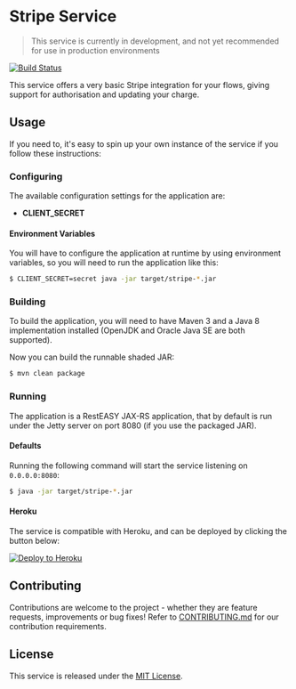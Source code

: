 Stripe Service
==============

> This service is currently in development, and not yet recommended for use in production environments

[![Build Status](https://travis-ci.org/manywho/service-stripe.svg)](https://travis-ci.org/manywho/service-stripe)

This service offers a very basic Stripe integration for your flows, giving support for authorisation and updating your charge.

## Usage

If you need to, it's easy to spin up your own instance of the service if you follow these instructions:

### Configuring

The available configuration settings for the application are:

* **CLIENT_SECRET**

#### Environment Variables

You will have to configure the application at runtime by using environment variables, so you will need to run the
application like this:

```bash
$ CLIENT_SECRET=secret java -jar target/stripe-*.jar
```

### Building

To build the application, you will need to have Maven 3 and a Java 8 implementation installed (OpenJDK and Oracle Java SE
are both supported).

Now you can build the runnable shaded JAR:

```bash
$ mvn clean package
```

### Running

The application is a RestEASY JAX-RS application, that by default is run under the Jetty server on port 8080 (if you
use the packaged JAR).

#### Defaults

Running the following command will start the service listening on `0.0.0.0:8080`:

```bash
$ java -jar target/stripe-*.jar
```

#### Heroku

The service is compatible with Heroku, and can be deployed by clicking the button below:

[![Deploy to Heroku](https://www.herokucdn.com/deploy/button.svg)](https://heroku.com/deploy?template=https://github.com/manywho/service-stripe)

## Contributing

Contributions are welcome to the project - whether they are feature requests, improvements or bug fixes! Refer to 
[CONTRIBUTING.md](CONTRIBUTING.md) for our contribution requirements.

## License

This service is released under the [MIT License](https://opensource.org/licenses/MIT).